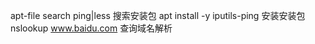  apt-file search ping|less 搜索安装包
 apt install  -y iputils-ping 安装安装包 
 nslookup www.baidu.com 查询域名解析